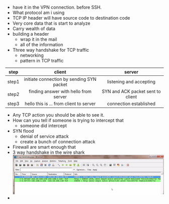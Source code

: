 - have it in the VPN connection. before SSH.
- What protocol am i using
- TCP IP header will have source code to destination code
- Very core data that is start to analyze
- Carry wealth of data
- building a header
    - wrap it in the mail
    - all of the information
- Three way handshake for TCP traffic
    - networking
    - pattern in TCP traffic

| step  | client |  server |
|:------:|:----:|:-----:|
| step1 | initiate connection by sending SYN packet | listening and accepting|
| step2 | finding answer with hello from server | SYN and ACK packet sent to client |
| step3 | hello this is ... from client to server| connection established

- Any TCP action you should be able to see it.
- How can you tell if someone is trying to intercept that
    - someone did intercept 
- SYN flood
    - denial of service attack
    - create a bunch of connection attack
- Firewall are smart enough that 
- 3 way handshake in the wire shark
![Wireshark threeway handshakes](./assets/wireshark.png)
- 
